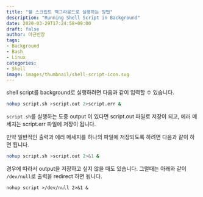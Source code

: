 ```yaml
---
title: "쉘 스크립트 백그라운드로 실행하는 방법"
description: "Running Shell Script in Background"
date: 2020-03-29T17:24:58+09:00
draft: false
author: 야근반장
tags:
- Background
- Bash
- Linux
categories:
- Shell
image: images/thumbnail/shell-script-icon.svg
---
```


shell script를 background로 실행하려면 다음과 같이 입력할 수 있습니다.

```sh
nohup script.sh >script.out 2>script.err &
```

`script.sh`를 실행하는 도중 output 이 있다면 script.out 파일로 저장이 되고, 에러 메세지는 script.err 파일에 저장이 됩니다.


만약 일반적인 출력과 에러 메세지를 하나의 파일에 저장되도록 하려면 다음과 같이 하면 됩니다.

```sh
nohup script.sh >script.out 2>&1 &
```


경우에 따라서 output을 저장하고 싶지 않을 때도 있습니다. 그럴때는 아래와 같이 `/dev/null`로 출력을 redirect 하면 됩니다.

```shell
nohup script >/dev/null 2>&1 &
```


